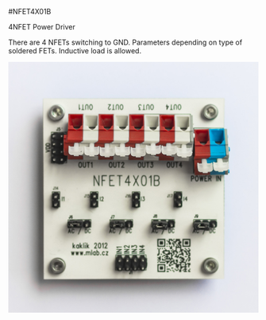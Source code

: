 <!--- AUTOgen ---> <!--- Please remove this line after manually editing --->
<!--- Created:2017-01-02T14:38:45.835649: ---> 
<!--- Author:Mlab: ---> 
<!--- AuthorEmail:email@mlab.cz: ---> 
<!--- Tags:None: ---> 
<!--- Ust:None: ---> 
<!--- Name:NFET4X01B: --->
#NFET4X01B 
<!--- LongName --->
4NFET Power Driver
<!--- ELongName ---> 

<!--- Lead --->
There are 4 NFETs switching to GND. Parameters depending on type of soldered FETs. Inductive load is allowed.
<!--- ELead ---> 

![LeadImg](DOC/SRC/img//NFET4X01B_Top_Big.JPG) 


​
​
<!--- Description --->
<!--- EDescription --->
<!--- Content --->
<!--- EContent --->
            